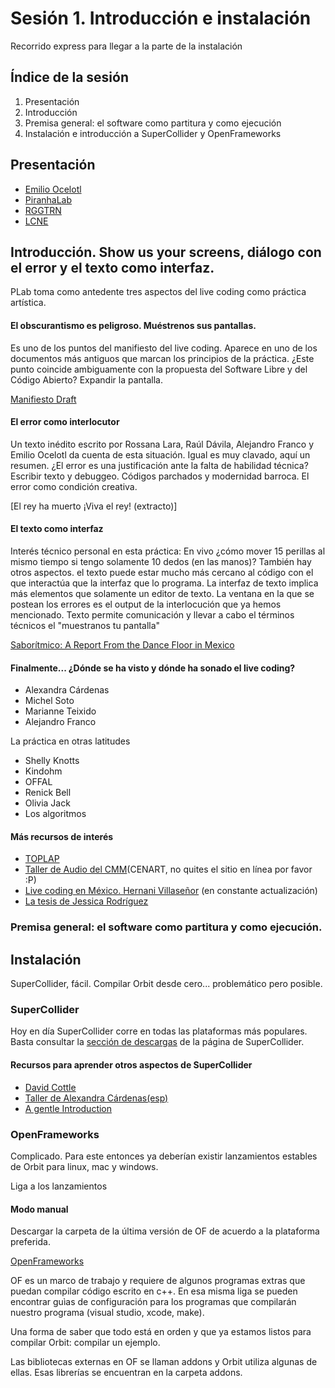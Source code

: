 # Sesión 1. Introducción e instalación

Recorrido express para llegar a la parte de la instalación 

## Índice de la sesión

1. Presentación
2. Introducción
3. Premisa general: el software como partitura y como ejecución
4. Instalación e introducción a SuperCollider y OpenFrameworks

## Presentación

- [Emilio Ocelotl](https://emilioocelotl.github.io)
- [PiranhaLab](https://piranhalab.github.io)
- [RGGTRN](https://rggtrn.github.io)
- [LCNE](https://livecodenetensamble.wordpress.com/)

## Introducción. Show us your screens, diálogo con el error y el texto como interfaz.

PLab toma como antedente tres aspectos del live coding como práctica artística.

#### El obscurantismo es peligroso. Muéstrenos sus pantallas. 

Es uno de los puntos del manifiesto del live coding. Aparece en uno de los documentos más antiguos que marcan los principios de la práctica.
¿Este punto coincide ambiguamente con la propuesta del Software Libre y del Código Abierto?
Expandir la pantalla.

[Manifiesto Draft](https://toplap.org/wiki/ManifestoDraft)

#### El error como interlocutor

Un texto inédito escrito por Rossana Lara, Raúl Dávila, Alejandro Franco y Emilio Ocelotl  da cuenta de esta situación. Igual es muy clavado, aquí un resumen.
¿El error es una justificación ante la falta de habilidad técnica?
Escribir texto y debuggeo.
Códigos parchados y modernidad barroca.
El error como condición creativa.

[El rey ha muerto ¡Viva el rey! (extracto)]

#### El texto como interfaz

Interés técnico personal en esta práctica: En vivo ¿cómo mover 15 perillas al mismo tiempo si tengo solamente 10 dedos (en las manos)?
También hay otros aspectos. el texto puede estar mucho más cercano al código con el que interactúa que la interfaz que lo programa.
La interfaz de texto implica más elementos que solamente un editor de texto. La ventana en la que se postean los errores es el output de la interlocución que ya hemos mencionado.
Texto permite comunicación y llevar a cabo el términos técnicos el "muestranos tu pantalla"

[Saborítmico: A Report From the Dance Floor in Mexico](https://dj.dancecult.net/index.php/dancecult/article/view/1066/962)

#### Finalmente... ¿Dónde se ha visto y dónde ha sonado el live coding? 

- Alexandra Cárdenas
- Michel Soto
- Marianne Teixido
- Alejandro Franco

La práctica en otras latitudes

- Shelly Knotts
- Kindohm
- OFFAL
- Renick Bell
- Olivia Jack
- Los algoritmos

#### Más recursos de interés

- [TOPLAP](https://toplap.org/wiki/ManifestoDraft)
- [Taller de Audio del CMM](http://cmm.cenart.gob.mx/tallerdeaudio/)(CENART, no quites el sitio en línea por favor :P)
- [Live coding en México. Hernani Villaseñor](http://www.hernanivillasenor.com/archivos/html/livecoding.html) (en constante actualización)
- [La tesis de Jessica Rodríguez](http://www.repositorio.ugto.mx/handle/20.500.12059/412?fbclid=IwAR2RMkm_xxsy7jKNXGFGv67CS98AlGZvvvLMYrHrWA3RyIAqiiPHg7HFX9k)

### Premisa general: el software como partitura y como ejecución.

## Instalación

SuperCollider, fácil. Compilar Orbit desde cero... problemático pero posible.
	
### SuperCollider

Hoy en día SuperCollider corre en todas las plataformas más populares. Basta consultar la [sección de descargas](https://supercollider.github.io/download) de la página de SuperCollider. 

#### Recursos para aprender otros aspectos de SuperCollider

- [David Cottle](http://rhoadley.net/courses/tech_resources/supercollider/tutorials/cottle/CMSC7105.pdf)
- [Taller de Alexandra Cárdenas(esp)](https://basicsupercollider.wordpress.com/clases/clase1/)
- [A gentle Introduction](https://ccrma.stanford.edu/~ruviaro/texts/A_Gentle_Introduction_To_SuperCollider.pdf)

### OpenFrameworks

Complicado. Para este entonces ya deberían existir lanzamientos estables de Orbit para linux, mac y windows.

Liga a los lanzamientos

#### Modo manual

Descargar la carpeta de la última versión de OF de acuerdo a la plataforma preferida.

[OpenFrameworks](https://openframeworks.cc/download/)

OF es un marco de trabajo y requiere de algunos programas extras que puedan compilar código escrito en c++. En esa misma liga se pueden encontrar guìas de configuración para los programas que compilarán nuestro programa (visual studio, xcode, make). 

Una forma de saber que todo está en orden y que ya estamos listos para compilar Orbit: compilar un ejemplo.

Las bibliotecas externas en OF se llaman addons y Orbit utiliza algunas de ellas. Esas librerías se encuentran en la carpeta addons. 